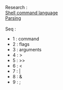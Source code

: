 Research :<br>
[Shell command language](https://pubs.opengroup.org/onlinepubs/009695399/utilities/xcu_chap02.html#tag_02_10)
<br>
[Parsing](https://www.cs.purdue.edu/homes/grr/SystemsProgrammingBook/Book/Chapter5-WritingYourOwnShell.pdf)
<br><br>
Seq : 
- 1 : command
- 2 : flags
- 3 : arguments
- 4 : >
- 5 : >>
- 6 : <
- 7 : |
- 8 : &
- 9 : ;
